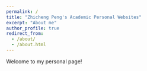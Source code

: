 ```yaml
---
permalink: /
title: "Zhicheng Peng's Academic Personal Websites"
excerpt: "About me"
author_profile: true
redirect_from: 
  - /about/
  - /about.html
---
```


Welcome to my personal page!
